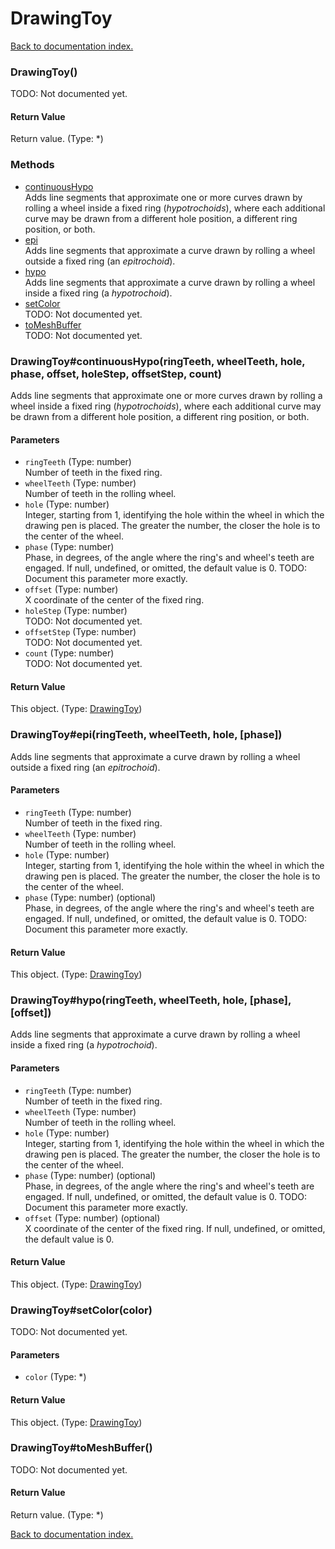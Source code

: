 # DrawingToy

[Back to documentation index.](index.md)

<a name='DrawingToy'></a>
### DrawingToy()

TODO: Not documented yet.

#### Return Value

Return value. (Type: *)

### Methods

* [continuousHypo](#DrawingToy_continuousHypo)<br>Adds line segments that approximate one or more curves drawn by rolling a wheel inside a fixed ring (<i>hypotrochoids</i>), where each additional curve may be drawn from a different hole position, a different ring position, or both.
* [epi](#DrawingToy_epi)<br>Adds line segments that approximate a curve drawn by rolling a wheel outside a fixed ring (an <i>epitrochoid</i>).
* [hypo](#DrawingToy_hypo)<br>Adds line segments that approximate a curve drawn by rolling a wheel inside a fixed ring (a <i>hypotrochoid</i>).
* [setColor](#DrawingToy_setColor)<br>TODO: Not documented yet.
* [toMeshBuffer](#DrawingToy_toMeshBuffer)<br>TODO: Not documented yet.

<a name='DrawingToy_continuousHypo'></a>
### DrawingToy#continuousHypo(ringTeeth, wheelTeeth, hole, phase, offset, holeStep, offsetStep, count)

Adds line segments that approximate one or more curves drawn by rolling a wheel inside a fixed ring (<i>hypotrochoids</i>), where each additional curve may be drawn from a different hole position, a different ring position, or both.

#### Parameters

* `ringTeeth` (Type: number)<br>Number of teeth in the fixed ring.
* `wheelTeeth` (Type: number)<br>Number of teeth in the rolling wheel.
* `hole` (Type: number)<br>Integer, starting from 1, identifying the hole within the wheel in which the drawing pen is placed. The greater the number, the closer the hole is to the center of the wheel.
* `phase` (Type: number)<br>Phase, in degrees, of the angle where the ring's and wheel's teeth are engaged. If null, undefined, or omitted, the default value is 0. TODO: Document this parameter more exactly.
* `offset` (Type: number)<br>X coordinate of the center of the fixed ring.
* `holeStep` (Type: number)<br>TODO: Not documented yet.
* `offsetStep` (Type: number)<br>TODO: Not documented yet.
* `count` (Type: number)<br>TODO: Not documented yet.

#### Return Value

This object. (Type: <a href="DrawingToy.md">DrawingToy</a>)

<a name='DrawingToy_epi'></a>
### DrawingToy#epi(ringTeeth, wheelTeeth, hole, [phase])

Adds line segments that approximate a curve drawn by rolling a wheel outside a fixed ring (an <i>epitrochoid</i>).

#### Parameters

* `ringTeeth` (Type: number)<br>Number of teeth in the fixed ring.
* `wheelTeeth` (Type: number)<br>Number of teeth in the rolling wheel.
* `hole` (Type: number)<br>Integer, starting from 1, identifying the hole within the wheel in which the drawing pen is placed. The greater the number, the closer the hole is to the center of the wheel.
* `phase` (Type: number) (optional)<br>Phase, in degrees, of the angle where the ring's and wheel's teeth are engaged. If null, undefined, or omitted, the default value is 0. TODO: Document this parameter more exactly.

#### Return Value

This object. (Type: <a href="DrawingToy.md">DrawingToy</a>)

<a name='DrawingToy_hypo'></a>
### DrawingToy#hypo(ringTeeth, wheelTeeth, hole, [phase], [offset])

Adds line segments that approximate a curve drawn by rolling a wheel inside a fixed ring (a <i>hypotrochoid</i>).

#### Parameters

* `ringTeeth` (Type: number)<br>Number of teeth in the fixed ring.
* `wheelTeeth` (Type: number)<br>Number of teeth in the rolling wheel.
* `hole` (Type: number)<br>Integer, starting from 1, identifying the hole within the wheel in which the drawing pen is placed. The greater the number, the closer the hole is to the center of the wheel.
* `phase` (Type: number) (optional)<br>Phase, in degrees, of the angle where the ring's and wheel's teeth are engaged. If null, undefined, or omitted, the default value is 0. TODO: Document this parameter more exactly.
* `offset` (Type: number) (optional)<br>X coordinate of the center of the fixed ring. If null, undefined, or omitted, the default value is 0.

#### Return Value

This object. (Type: <a href="DrawingToy.md">DrawingToy</a>)

<a name='DrawingToy_setColor'></a>
### DrawingToy#setColor(color)

TODO: Not documented yet.

#### Parameters

* `color` (Type: *)

#### Return Value

This object. (Type: <a href="DrawingToy.md">DrawingToy</a>)

<a name='DrawingToy_toMeshBuffer'></a>
### DrawingToy#toMeshBuffer()

TODO: Not documented yet.

#### Return Value

Return value. (Type: *)

[Back to documentation index.](index.md)
